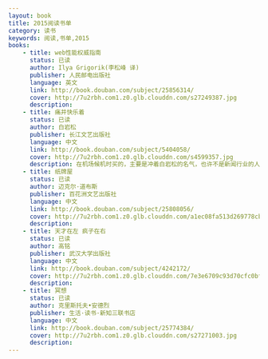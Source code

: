 ```yaml
---
layout: book
title: 2015阅读书单
category: 读书
keywords: 阅读,书单,2015
books:
    - title: web性能权威指南
      status: 已读
      author: Ilya Grigorik(李松峰 译)
      publisher: 人民邮电出版社
      language: 英文
      link: http://book.douban.com/subject/25856314/
      cover: http://7u2rbh.com1.z0.glb.clouddn.com/s27249387.jpg
      description:
    - title: 痛并快乐着
      status: 已读
      author: 白岩松
      publisher: 长江文艺出版社
      language: 中文
      link: http://book.douban.com/subject/5404058/
      cover: http://7u2rbh.com1.z0.glb.clouddn.com/s4599357.jpg
      description: 在机场候机时买的，主要是冲着白岩松的名气，也许不是新闻行业的人没有读懂作者想要表达的重点，感觉书中多的是对事件的记录，但缺失了思考，没有深度，太水。
    - title: 纸牌屋
      status: 已读
      author: 迈克尔·道布斯
      publisher: 百花洲文艺出版社
      language: 中文
      link: http://book.douban.com/subject/25808056/
      cover: http://7u2rbh.com1.z0.glb.clouddn.com/a1ec08fa513d269778cb2df454fbb2fb4316d87a.jpg
      description: 
    - title: 天才在左 疯子在右
      status: 已读
      author: 高铭
      publisher: 武汉大学出版社
      language: 中文
      link: http://book.douban.com/subject/4242172/
      cover: http://7u2rbh.com1.z0.glb.clouddn.com/7e3e6709c93d70cfc0bf5b00f8dcd100baa12b72.jpg
      description:
    - title: 冥想
      status: 已读
      author: 克里斯托夫•安德烈
      publisher: 生活·读书·新知三联书店
      language: 中文
      link: http://book.douban.com/subject/25774384/
      cover: http://7u2rbh.com1.z0.glb.clouddn.com/s27271003.jpg
      description:
---
```


